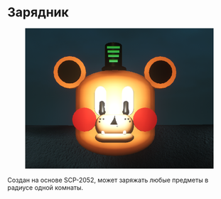 # Зарядник

<figure><img src="../../.gitbook/assets/ывывыврпрорл.png" alt=""><figcaption></figcaption></figure>

Создан на основе SCP-2052, может заряжать любые предметы в радиусе одной комнаты.
